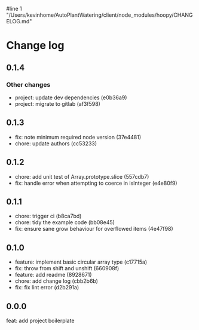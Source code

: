 #line 1 "/Users/kevinhome/AutoPlantWatering/client/node_modules/hoopy/CHANGELOG.md"
# Change log

## 0.1.4

### Other changes

* project: update dev dependencies (e0b36a9)
* project: migrate to gitlab (af3f598)

## 0.1.3

* fix: note minimum required node version (37e4481)
* chore: update authors (cc53233)

## 0.1.2

* chore: add unit test of Array.prototype.slice (557cdb7)
* fix: handle error when attempting to coerce in isInteger (e4e80f9)

## 0.1.1

* chore: trigger ci (b8ca7bd)
* chore: tidy the example code (bb08e45)
* fix: ensure sane grow behaviour for overflowed items (4e47f98)

## 0.1.0

* feature: implement basic circular array type (c17715a)
* fix: throw from shift and unshift (660908f)
* feature: add readme (8928671)
* chore: add change log (cbb2b6b)
* fix: fix lint error (d2b291a)

## 0.0.0

feat: add project boilerplate

